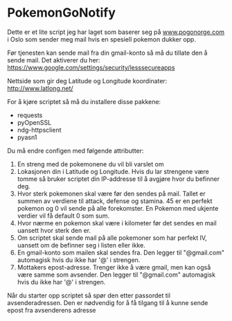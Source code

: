 # PokemonGoNotify

Dette er et lite script jeg har laget som baserer seg på www.pogonorge.com i Oslo som sender meg mail hvis en spesiell pokemon dukker opp.

Før tjenesten kan sende mail fra din gmail-konto så må du tillate den å sende mail. Det aktiverer du her:
https://www.google.com/settings/security/lesssecureapps

Nettside som gir deg Latitude og Longitude koordinater:
http://www.latlong.net/

For å kjøre scriptet så må du installere disse pakkene:
- requests
- pyOpenSSL
- ndg-httpsclient
- pyasn1

Du må endre configen med følgende attributter:

1. En streng med de pokemonene du vil bli varslet om
2. Lokasjonen din i Latitude og Longitude. Hvis du lar strengene være tomme så bruker scriptet din IP-addresse til å avgjøre hvor du befinner deg.
3. Hvor sterk pokemonen skal være før den sendes på mail. Tallet er summen av verdiene til attack, defense og stamina. 45 er en perfekt pokemon og 0 vil sende på alle forekomster. En Pokemon med ukjente verdier vil få default 0 som sum.
4. Hvor nærme en pokemon skal være i kilometer før det sendes en mail uansett hvor sterk den er.
5. Om scriptet skal sende mail på alle pokemoner som har perfekt IV, uansett om de befinner seg i listen eller ikke.
6. En gmail-konto som mailen skal sendes fra. Den legger til "@gmail.com" automagisk hvis du ikke har '@' i strengen.
7. Mottakers epost-adresse. Trenger ikke å være gmail, men kan også være samme som avsender.  Den legger til "@gmail.com" automagisk hvis du ikke har '@' i strengen.

Når du starter opp scriptet så spør den etter passordet til avsenderadressen. Den er nødvendig for å få tilgang til å kunne sende epost fra avsenderens adresse
